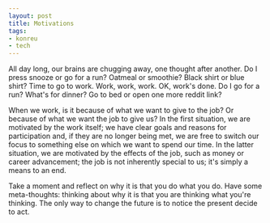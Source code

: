 ```yaml
---
layout: post
title: Motivations
tags:
- konreu
- tech
---
```

All day long, our brains are chugging away, one thought after another. Do I press snooze or go for a run? Oatmeal or smoothie? Black shirt or blue shirt? Time to go to work. Work, work, work. OK, work's done. Do I go for a run? What's for dinner? Go to bed or open one more reddit link? 

When we work, is it because of what we want to give to the job? Or because of what we want the job to give us? In the first situation, we are motivated by the work itself; we have clear goals and reasons for participation and, if they are no longer being met, we are free to switch our focus to something else on which we want to spend our time. In the latter situation, we are motivated by the effects of the job, such as money or career advancement; the job is not inherently special to us; it's simply a means to an end.

Take a moment and reflect on why it is that you do what you do. Have some meta-thoughts: thinking about why it is that you are thinking what you're thinking. The only way to change the future is to notice the present decide to act.
